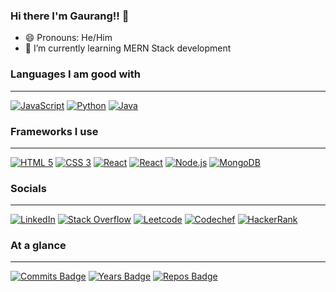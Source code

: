 ### Hi there I'm Gaurang!! 👋

- 😄 Pronouns: He/Him
- 🌱 I’m currently learning MERN Stack development

### Languages I am good with
---

[![JavaScript](https://img.shields.io/badge/javascript-black?style=for-the-badge&logo=javascript)](https://github.com/gnaaruag)
[![Python](https://img.shields.io/badge/python-black?style=for-the-badge&logo=python)](https://github.com/gnaaruag)
[![Java](https://img.shields.io/badge/java-black?style=for-the-badge&logo=openjdk)](https://github.com/gnaaruag)

### Frameworks I use
---
[![HTML 5](https://img.shields.io/badge/HTML5-black?style=for-the-badge&logo=html5)](https://github.com/gnaaruag)
[![CSS 3](https://img.shields.io/badge/CSS3-black?style=for-the-badge&logo=css3)](https://github.com/gnaaruag)
[![React](https://img.shields.io/badge/React-black?style=for-the-badge&logo=React)](https://github.com/gnaaruag)
[![React](https://img.shields.io/badge/React-black?style=for-the-badge&logo=React)](https://github.com/gnaaruag)
[![Node.js](https://img.shields.io/badge/Node.js-black?style=for-the-badge&logo=node.js)](https://github.com/gnaaruag)
[![MongoDB](https://img.shields.io/badge/MongoDB-black?style=for-the-badge&logo=mongodb)](https://github.com/gnaaruag)

### Socials
---
[![LinkedIn](https://img.shields.io/badge/LinkedIn-black?style=for-the-badge&logo=linkedin)](https://www.linkedin.com/in/gaurangratnaparkhi/)
[![Stack Overflow](https://img.shields.io/badge/Stack_Overflow-black?style=for-the-badge&logo=stack-overflow
)](https://stackoverflow.com/users/13927232/gnaaruag)
[![Leetcode](https://img.shields.io/badge/-LeetCode-black?style=for-the-badge&logo=LeetCode&logoColor=FFA116
)](https://leetcode.com/gnaaruag/)
[![Codechef](https://img.shields.io/badge/Codechef-black.svg?&style=for-the-badge&logo=Codechef&logoColor=white
)](https://www.codechef.com/users/gnaaruag404)
[![HackerRank](https://img.shields.io/badge/-Hackerrank-black?style=for-the-badge&logo=HackerRank&logoColor=2EC866
)](https://hackerrank.com/21951A0549)



### At a glance
---
[![Commits Badge](https://badges.pufler.dev/commits/monthly/gnaaruag)](https://badges.pufler.dev)
[![Years Badge](https://badges.pufler.dev/years/gnaaruag)](https://badges.pufler.dev)
[![Repos Badge](https://badges.pufler.dev/repos/gnaaruag)](https://badges.pufler.dev)






<!--
**gnaaruag/gnaaruag** is a ✨ _special_ ✨ repository because its `README.md` (this file) appears on your GitHub profile.
[![HTML 5](https://img.shields.io/badge/HTML5-black?style=for-the-badge&logo=html5&logoColor=white)](https://github.com/gnaaruag)

Here are some ideas to get you started:
--!>
